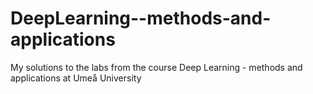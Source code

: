 # DeepLearning--methods-and-applications
My solutions to the labs from the course Deep Learning - methods and applications at Umeå University 
